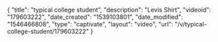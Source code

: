 {
    "title": "typical college student",
    "description": "Levis Shirt",
    "videoid": "179603222",
    "date_created": "1539103801",
    "date_modified": "1546466808",
    "type": "captivate",
    "layout": "video",
    "url": "\/v\/typical-college-student\/179603222"
}